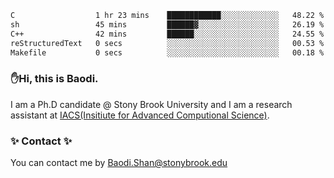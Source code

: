 <!--START_SECTION:waka-->

```txt
C                  1 hr 23 mins    ████████████░░░░░░░░░░░░░   48.22 %
sh                 45 mins         ██████▓░░░░░░░░░░░░░░░░░░   26.19 %
C++                42 mins         ██████░░░░░░░░░░░░░░░░░░░   24.55 %
reStructuredText   0 secs          ░░░░░░░░░░░░░░░░░░░░░░░░░   00.53 %
Makefile           0 secs          ░░░░░░░░░░░░░░░░░░░░░░░░░   00.18 %
```

<!--END_SECTION:waka-->

### ✋Hi, this is Baodi. 

I am a Ph.D candidate @ Stony Brook University and I am a research assistant at [IACS(Insitiute for Advanced Computional Science)](https://iacs.stonybrook.edu/).

### ✨ Contact ✨

You can contact me by [Baodi.Shan@stonybrook.edu](mailto:Baodi.Shan@stonybrook.edu)





<!--
[![Anurag's GitHub stats](https://github-readme-stats.vercel.app/api?username=lwshanbd&theme=jolly&show_icons=true&count_private=true&include_all_commits=true)](https://github.com/anuraghazra/github-readme-stats)
**lwshanbd/lwshanbd** is a ✨ _special_ ✨ repository because its `README.md` (this file) appears on your GitHub profile.

Here are some ideas to get you started:

- 🔭 I’m currently working on ...
- 🌱 I’m currently learning ...
- 👯 I’m looking to collaborate on ...
- 🤔 I’m looking for help with ...
- 💬 Ask me about ...
- 📫 How to reach me: ...
- 😄 Pronouns: ...
- ⚡ Fun fact: ...
-->
